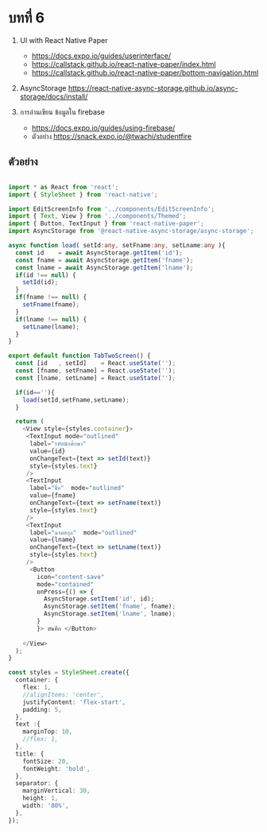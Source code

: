 # บทที่ 6 

1. UI with React Native Paper 
   - https://docs.expo.io/guides/userinterface/
   - https://callstack.github.io/react-native-paper/index.html
   - https://callstack.github.io/react-native-paper/bottom-navigation.html
   
2. AsyncStorage https://react-native-async-storage.github.io/async-storage/docs/install/

3. การอ่านเขียน ข้อมูลใน firebase 
   - https://docs.expo.io/guides/using-firebase/
   - ตัวอย่าง https://snack.expo.io/@twachi/studentfire

## ตัวอย่าง

```typescript

import * as React from 'react';
import { StyleSheet } from 'react-native';

import EditScreenInfo from '../components/EditScreenInfo';
import { Text, View } from '../components/Themed';
import { Button, TextInput } from 'react-native-paper';
import AsyncStorage from '@react-native-async-storage/async-storage';

async function load( setId:any, setFname:any, setLname:any ){
  const id    = await AsyncStorage.getItem('id');
  const fname = await AsyncStorage.getItem('fname');
  const lname = await AsyncStorage.getItem('lname');
  if(id !== null) { 
    setId(id); 
  }
  if(fname !== null) { 
    setFname(fname); 
  }
  if(lname !== null) { 
    setLname(lname); 
  }
}

export default function TabTwoScreen() {
  const [id   , setId]    = React.useState('');
  const [fname, setFname] = React.useState('');
  const [lname, setLname] = React.useState('');

  if(id==''){
    load(setId,setFname,setLname);
  }

  return (
    <View style={styles.container}>      
     <TextInput mode="outlined"
      label="รหัสนักศึกษา"
      value={id}
      onChangeText={text => setId(text)}
      style={styles.text}
     />
     <TextInput 
      label="ชื่อ"  mode="outlined"
      value={fname}
      onChangeText={text => setFname(text)}
      style={styles.text}
     />
     <TextInput
      label="นามสกุล"  mode="outlined"
      value={lname}
      onChangeText={text => setLname(text)}
      style={styles.text}
     />
      <Button 
        icon="content-save" 
        mode="contained" 
        onPress={() => {
          AsyncStorage.setItem('id', id);
          AsyncStorage.setItem('fname', fname);
          AsyncStorage.setItem('lname', lname);
        }
        }> บันทึก </Button>    
     
    </View>    
  );
}

const styles = StyleSheet.create({
  container: {
    flex: 1,
    //alignItems: 'center',
    justifyContent: 'flex-start',
    padding: 5,
  },
  text :{
    marginTop: 10,
    //flex: 1,
  },
  title: {
    fontSize: 20,
    fontWeight: 'bold',
  },
  separator: {
    marginVertical: 30,
    height: 1,
    width: '80%',
  },
});


```

